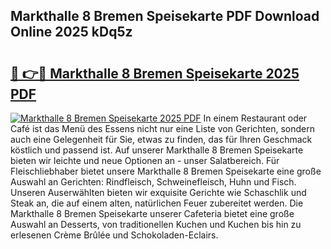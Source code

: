 ## Markthalle 8 Bremen Speisekarte PDF Download Online 2025 kDq5z

# <h2><a href="http://gccl59h.nevu.top/?p=Markthalle+8+Bremen+Speisekarte">🔗 👉🔴 Markthalle 8 Bremen Speisekarte 2025 PDF</a></h2>

[![Markthalle 8 Bremen Speisekarte 2025 PDF](https://i.imgur.com/dBaPXMq.png)](http://gccl59h.nevu.top/?p=Markthalle+8+Bremen+Speisekarte)
In einem Restaurant oder Café ist das Menü des Essens nicht nur eine Liste von Gerichten, sondern auch eine Gelegenheit für Sie, etwas zu finden, das für Ihren Geschmack köstlich und passend ist. Auf unserer Markthalle 8 Bremen Speisekarte bieten wir leichte und neue Optionen an - unser Salatbereich. Für Fleischliebhaber bietet unsere Markthalle 8 Bremen Speisekarte eine große Auswahl an Gerichten: Rindfleisch, Schweinefleisch, Huhn und Fisch. Unseren Auserwählten bieten wir exquisite Gerichte wie Schaschlik und Steak an, die auf einem alten, natürlichen Feuer zubereitet werden. Die Markthalle 8 Bremen Speisekarte unserer Cafeteria bietet eine große Auswahl an Desserts, von traditionellen Kuchen und Kuchen bis hin zu erlesenen Crème Brûlée und Schokoladen-Eclairs.
